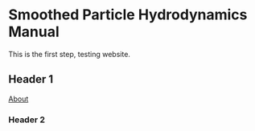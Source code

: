 # Smoothed Particle Hydrodynamics Manual

This is the first step, testing website. 

## Header 1

[About](/SmoothingKernels.html)


### Header 2
